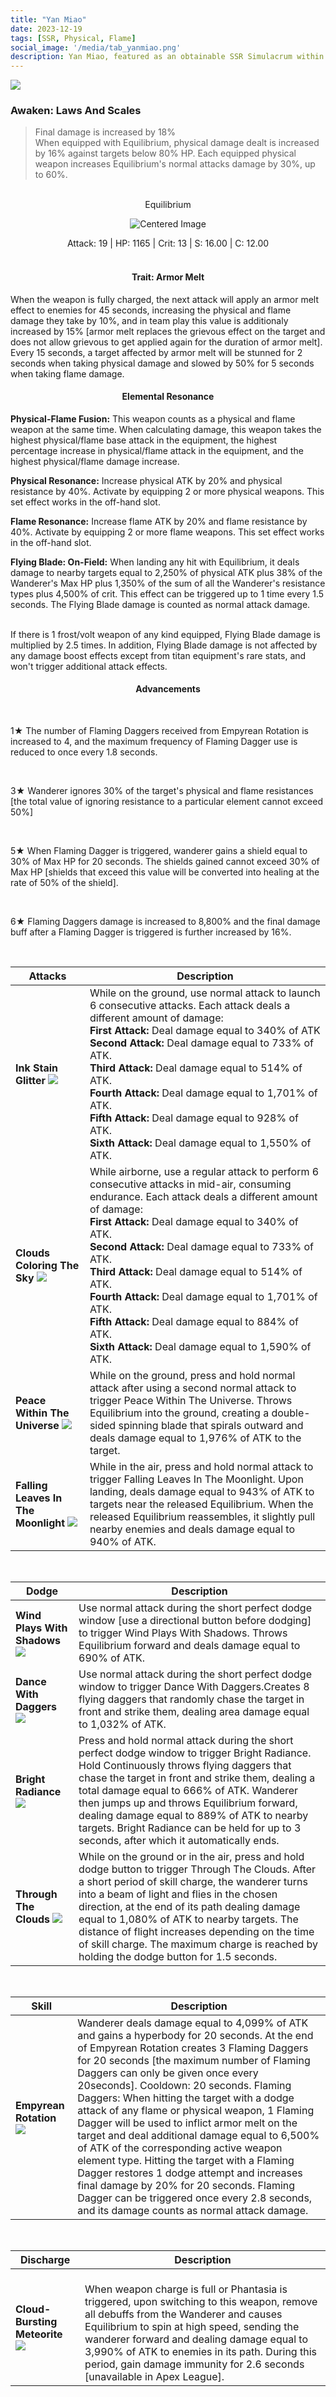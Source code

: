 ```yaml
---
title: "Yan Miao"
date: 2023-12-19
tags: [SSR, Physical, Flame]
social_image: '/media/tab_yanmiao.png'
description: Yan Miao, featured as an obtainable SSR Simulacrum within the simulacrum system, associated with the weapon Equilibrium
---
```



![](https://telegra.ph/file/d1d595e7ca90822dba0ff.png)


### Awaken: Laws And Scales

> Final damage is increased by 18% </br> When equipped with Equilibrium, physical damage dealt is increased by 16% against targets below 80% HP. Each equipped physical weapon increases Equilibrium's normal attacks damage by 30%, up to 60%.

</br>

<center> Equilibrium </center>

<p align="center">
    <img src="https://telegra.ph/file/e54308ba85772a6b8f346.png" alt="Centered Image">
</p>

 <center>Attack: 19 | HP: 1165 | Crit: 13 | S: 16.00 | C: 12.00 </center>

</br>


<h4 style="text-align: center;"> Trait: Armor Melt </h4>

When the weapon is fully charged, the next attack will apply an armor melt effect to enemies for 45 seconds, increasing the physical and flame damage they take by 10%, and in team play this value is additionaly increased by 15% [armor melt replaces the grievous effect on the target and does not allow grievous to get applied again for the duration of armor melt]. Every 15 seconds, a target affected by armor melt will be stunned for 2 seconds when taking physical damage and slowed by 50% for 5 seconds when taking flame damage.

<h4 style="text-align: center;"> Elemental Resonance </h4>

**Physical-Flame Fusion:** This weapon counts as a physical and flame weapon at the same time. When calculating damage, this weapon takes the highest physical/flame base attack in the equipment, the highest percentage increase in physical/flame attack in the equipment, and the highest physical/flame damage increase.

**Physical Resonance:** Increase physical ATK by 20% and physical resistance by 40%. Activate by equipping 2 or more physical weapons. This set effect works in the off-hand slot.

**Flame Resonance:** Increase flame ATK by 20% and flame resistance by 40%. Activate by equipping 2 or more flame weapons. This set effect works in the off-hand slot.

**Flying Blade: On-Field:**  When landing any hit with Equilibrium, it deals damage to nearby targets equal to 2,250% of physical ATK plus 38% of the Wanderer's Max HP plus 1,350% of the sum of all the Wanderer's resistance types plus 4,500% of crit. This effect can be triggered up to 1 time every 1.5 seconds. The Flying Blade damage is counted as normal attack damage.

</br>
If there is 1 frost/volt weapon of any kind equipped, Flying Blade damage is multiplied by 2.5 times. In addition, Flying Blade damage is not affected by any damage boost effects except from titan equipment's rare stats, and won't trigger additional attack effects.

</br>


<h4 style="text-align: center;"> Advancements </h4>

</br>

1★ The number of Flaming Daggers received from Empyrean Rotation is increased to 4, and the maximum frequency of Flaming Dagger use is reduced to once every 1.8 seconds.

</br>

3★ Wanderer ignores 30% of the target's physical and flame resistances [the total value of ignoring resistance to a particular element cannot exceed 50%]

</br>

5★ When Flaming Dagger is triggered, wanderer gains a shield equal to 30% of Max HP for 20 seconds. The shields gained cannot exceed 30% of Max HP [shields that exceed this value will be converted into healing at the rate of 50% of the shield].

</br>

6★ Flaming Daggers damage is increased to 8,800% and the final damage buff after a Flaming Dagger is triggered is further increased by 16%.


</br>


|   Attacks        | Description                                                  |
|-----------------|---------------------------------------------------------------|
| **Ink Stain Glitter** ![](https://i.postimg.cc/PqTJKj1C/Weapon-Law-and-Order-Illuminated-Ink-Streaks.png) | While on the ground, use normal attack to launch 6 consecutive attacks. Each attack deals a different amount of damage: </br> **First Attack:** Deal damage equal to 340% of ATK </br> **Second Attack:** Deal damage equal to 733% of ATK. </br> **Third Attack:** Deal damage equal to 514% of ATK. </br> **Fourth Attack:** Deal damage equal to 1,701% of ATK. </br> **Fifth Attack:** Deal damage equal to 928% of ATK. </br> **Sixth Attack:** Deal damage equal to 1,550% of ATK. |
| **Clouds Coloring The Sky** ![](https://i.postimg.cc/prhLyXM6/Weapon-Law-and-Order-Painting-Skies-with-Clear-Clouds.png) | While airborne, use a regular attack to perform 6 consecutive attacks in mid-air, consuming endurance. Each attack deals a different amount of damage: </br> **First Attack:** Deal damage equal to 340% of ATK. </br> **Second Attack:** Deal damage equal to 733% of ATK. </br> **Third Attack:** Deal damage equal to 514% of ATK. </br> **Fourth Attack:** Deal damage equal to 1,701% of ATK. </br> **Fifth Attack:** Deal damage equal to 884% of ATK. </br> **Sixth Attack:** Deal damage equal to 1,590% of ATK. |
| **Peace Within The Universe**  ![](https://i.postimg.cc/7YzLk6VC/Weapon-Law-and-Order-The-World-Within.png)| While on the ground, press and hold normal attack after using a second normal attack to trigger Peace Within The Universe. Throws Equilibrium into the ground, creating a double-sided spinning blade that spirals outward and deals damage equal to 1,976% of ATK to the target. |
| **Falling Leaves In The Moonlight** ![](https://i.postimg.cc/dVMLkd1m/Weapon-Law-and-Order-Falling-Leaves-Under-the-Bright-Moon.png)| While in the air, press and hold normal attack to trigger Falling Leaves In The Moonlight. Upon landing, deals damage equal to 943% of ATK to targets near the released Equilibrium. When the released Equilibrium reassembles, it slightly pull nearby enemies and deals damage equal to 940% of ATK. |


</br>


|   Dodge        | Description                                                  |
|-----------------|---------------------------------------------------------------|
|**Wind Plays With Shadows** ![](https://i.postimg.cc/br7NnczN/Weapon-Law-and-Order-The-Dance-of-Wind-and-a-Thousand-Shadows.png) | Use normal attack during the short perfect dodge window [use a directional button before dodging] to trigger Wind Plays With Shadows. Throws Equilibrium forward and deals damage equal to 690% of ATK.|
|**Dance With Daggers** ![](https://i.postimg.cc/Gmk9k2T0/Weapon-Law-and-Order-Shadowy-Blades-Formed-from-Chopped-Clouds.png)| Use normal attack during the short perfect dodge window to trigger Dance With Daggers.Creates 8 flying daggers that randomly chase the target in front and strike them, dealing area damage equal to 1,032% of ATK.|
|**Bright Radiance** ![](https://i.postimg.cc/QxKFdSXd/Weapon-Law-and-Order-Cold-Shimmering-Radiance.png) | Press and hold normal attack during the short perfect dodge window to trigger Bright Radiance. Hold Continuously throws flying daggers that chase the target in front and strike them, dealing a total damage equal to 666% of ATK. Wanderer then jumps up and throws Equilibrium forward, dealing damage equal to 889% of ATK to nearby targets. Bright Radiance can be held for up to 3 seconds, after which it automatically ends. |
| **Through The Clouds** ![](https://i.postimg.cc/zBfBZFt5/Weapon-Law-and-Order-Flying-Through-the-Clouds.png)|While on the ground or in the air, press and hold dodge button to trigger Through The Clouds. After a short period of skill charge, the wanderer turns into a beam of light and flies in the chosen direction, at the end of its path dealing damage equal to 1,080% of ATK to nearby targets. The distance of flight increases depending on the time of skill charge. The maximum charge is reached by holding the dodge button for 1.5 seconds. |

</br>


|   Skill        | Description                                                  |
|-----------------|---------------------------------------------------------------|
| **Empyrean Rotation** ![](https://i.postimg.cc/pT1d254j/Weapon-Law-and-Order-Rotation-of-the-Nine-Heavens.png)| Wanderer deals damage equal to 4,099% of ATK and gains a hyperbody for 20 seconds. At the end of Empyrean Rotation creates 3 Flaming Daggers for 20 seconds [the maximum number of Flaming Daggers can only be given once every 20seconds]. Cooldown: 20 seconds. Flaming Daggers: When hitting the target with a dodge attack of any flame or physical weapon, 1 Flaming Dagger will be used to inflict armor melt on the target and deal additional damage equal to 6,500% of ATK of the corresponding active weapon element type. Hitting the target with a Flaming Dagger restores 1 dodge attempt and increases final damage by 20% for 20 seconds. Flaming Dagger can be triggered once every 2.8 seconds, and its damage counts as normal attack damage.|


</br>

|   Discharge        | Description                                                  |
|-----------------|---------------------------------------------------------------|
| **Cloud-Bursting Meteorite** ![](https://i.postimg.cc/g0sJTTKN/Weapon-Law-and-Order-Falling-Stars-Through-the-Clouds.png)| </br> When weapon charge is full or Phantasia is triggered, upon switching to this weapon, remove all debuffs from the Wanderer and causes Equilibrium to spin at high speed, sending the wanderer forward and dealing damage equal to 3,990% of ATK to enemies in its path. During this period, gain damage immunity for 2.6 seconds [unavailable in Apex League].|
